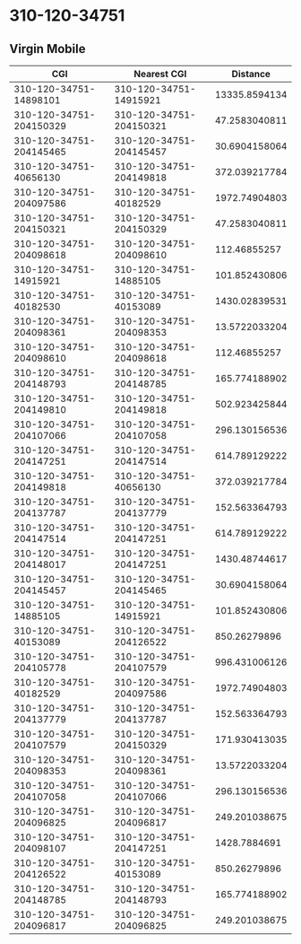 # 310-120-34751
## Virgin Mobile


| CGI | Nearest CGI | Distance |
|-----|-------------|----------|
| 310-120-34751-14898101 | 310-120-34751-14915921 | 13335.8594134 |
| 310-120-34751-204150329 | 310-120-34751-204150321 | 47.2583040811 |
| 310-120-34751-204145465 | 310-120-34751-204145457 | 30.6904158064 |
| 310-120-34751-40656130 | 310-120-34751-204149818 | 372.039217784 |
| 310-120-34751-204097586 | 310-120-34751-40182529 | 1972.74904803 |
| 310-120-34751-204150321 | 310-120-34751-204150329 | 47.2583040811 |
| 310-120-34751-204098618 | 310-120-34751-204098610 | 112.46855257 |
| 310-120-34751-14915921 | 310-120-34751-14885105 | 101.852430806 |
| 310-120-34751-40182530 | 310-120-34751-40153089 | 1430.02839531 |
| 310-120-34751-204098361 | 310-120-34751-204098353 | 13.5722033204 |
| 310-120-34751-204098610 | 310-120-34751-204098618 | 112.46855257 |
| 310-120-34751-204148793 | 310-120-34751-204148785 | 165.774188902 |
| 310-120-34751-204149810 | 310-120-34751-204149818 | 502.923425844 |
| 310-120-34751-204107066 | 310-120-34751-204107058 | 296.130156536 |
| 310-120-34751-204147251 | 310-120-34751-204147514 | 614.789129222 |
| 310-120-34751-204149818 | 310-120-34751-40656130 | 372.039217784 |
| 310-120-34751-204137787 | 310-120-34751-204137779 | 152.563364793 |
| 310-120-34751-204147514 | 310-120-34751-204147251 | 614.789129222 |
| 310-120-34751-204148017 | 310-120-34751-204147251 | 1430.48744617 |
| 310-120-34751-204145457 | 310-120-34751-204145465 | 30.6904158064 |
| 310-120-34751-14885105 | 310-120-34751-14915921 | 101.852430806 |
| 310-120-34751-40153089 | 310-120-34751-204126522 | 850.26279896 |
| 310-120-34751-204105778 | 310-120-34751-204107579 | 996.431006126 |
| 310-120-34751-40182529 | 310-120-34751-204097586 | 1972.74904803 |
| 310-120-34751-204137779 | 310-120-34751-204137787 | 152.563364793 |
| 310-120-34751-204107579 | 310-120-34751-204150329 | 171.930413035 |
| 310-120-34751-204098353 | 310-120-34751-204098361 | 13.5722033204 |
| 310-120-34751-204107058 | 310-120-34751-204107066 | 296.130156536 |
| 310-120-34751-204096825 | 310-120-34751-204096817 | 249.201038675 |
| 310-120-34751-204098107 | 310-120-34751-204147251 | 1428.7884691 |
| 310-120-34751-204126522 | 310-120-34751-40153089 | 850.26279896 |
| 310-120-34751-204148785 | 310-120-34751-204148793 | 165.774188902 |
| 310-120-34751-204096817 | 310-120-34751-204096825 | 249.201038675 |
